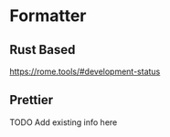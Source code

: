# Formatter

## Rust Based
https://rome.tools/#development-status

## Prettier
TODO Add existing info here
